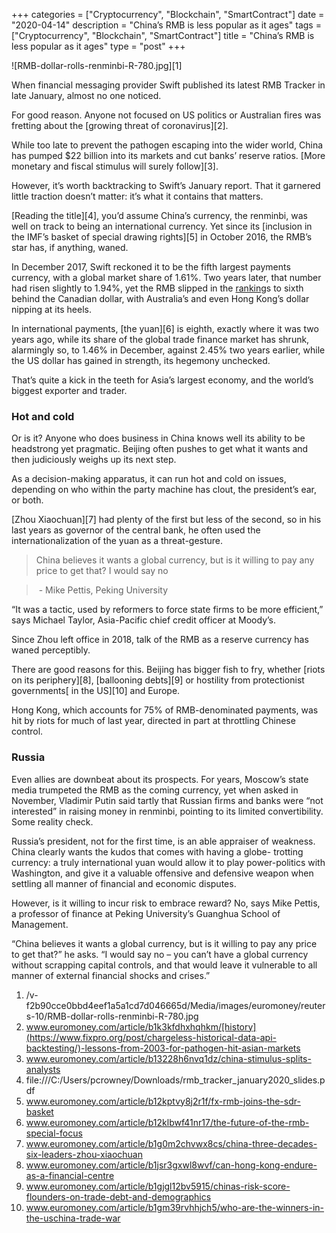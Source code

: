 +++
categories = ["Cryptocurrency", "Blockchain", "SmartContract"]
date = "2020-04-14"
description = "China’s RMB is less popular as it ages"
tags = ["Cryptocurrency", "Blockchain", "SmartContract"]
title = "China’s RMB is less popular as it ages"
type = "post"
+++

![RMB-dollar-rolls-renminbi-R-780.jpg][1]

  

When financial messaging provider Swift published its latest RMB Tracker
in late January, almost no one noticed.

For good reason. Anyone not focused on US politics or Australian fires
was fretting about the [growing threat of coronavirus][2].

While too late to prevent the pathogen escaping into the wider world,
China has pumped $22 billion into its markets and cut banks’ reserve
ratios. [More monetary and fiscal stimulus will surely follow][3].

However, it’s worth backtracking to Swift’s January report. That it
garnered little traction doesn’t matter: it’s what it contains that
matters.

[Reading the title][4], you’d assume China’s currency, the renminbi, was
well on track to being an international currency. Yet since its
[inclusion in the IMF’s basket of special drawing rights][5] in October
2016, the RMB’s star has, if anything, waned.

In December 2017, Swift reckoned it to be the fifth largest payments
currency, with a global market share of 1.61%. Two years later, that
number had risen slightly to 1.94%, yet the RMB slipped in the [ranking](https://www.playgroundfx.com/blog/crypto-exchange-ranking/)s
to sixth behind the Canadian dollar, with Australia’s and even Hong
Kong’s dollar nipping at its heels.

In international payments, [the yuan][6] is eighth, exactly where it was
two years ago, while its share of the global trade finance market has
shrunk, alarmingly so, to 1.46% in December, against 2.45% two years
earlier, while the US dollar has gained in strength, its hegemony
unchecked.

That’s quite a kick in the teeth for Asia’s largest economy, and the
world’s biggest exporter and trader.

### Hot and cold

Or is it? Anyone who does business in China knows well its ability to be
headstrong yet pragmatic. Beijing often pushes to get what it wants and
then judiciously weighs up its next step.

As a decision-making apparatus, it can run hot and cold on issues,
depending on who within the party machine has clout, the president’s
ear, or both.

[Zhou Xiaochuan][7] had plenty of the first but less of the second, so
in his last years as governor of the central bank, he often used the
internationalization of the yuan as a threat-gesture.

  

> China believes it wants a global currency, but is it willing to pay
any price to get that? I would say no  
>

>

>  - Mike Pettis, Peking University

  

“It was a tactic, used by reformers to force state firms to be more
efficient,” says Michael Taylor, Asia-Pacific chief credit officer at
Moody’s.

Since Zhou left office in 2018, talk of the RMB as a reserve currency
has waned perceptibly.

There are good reasons for this. Beijing has bigger fish to fry, whether
[riots on its periphery][8], [ballooning debts][9] or hostility from
protectionist governments[ in the US][10] and Europe.

Hong Kong, which accounts for 75% of RMB-denominated payments, was hit
by riots for much of last year, directed in part at throttling Chinese
control.

### Russia

Even allies are downbeat about its prospects. For years, Moscow’s state
media trumpeted the RMB as the coming currency, yet when asked in
November, Vladimir Putin said tartly that Russian firms and banks were
“not interested” in raising money in renminbi, pointing to its limited
convertibility. Some reality check.

Russia’s president, not for the first time, is an able appraiser of
weakness. China clearly wants the kudos that comes with having a globe-
trotting currency: a truly international yuan would allow it to play
power-politics with Washington, and give it a valuable offensive and
defensive weapon when settling all manner of financial and economic
disputes.

However, is it willing to incur risk to embrace reward? No, says Mike
Pettis, a professor of finance at Peking University’s Guanghua School of
Management.

“China believes it wants a global currency, but is it willing to pay any
price to get that?” he asks. “I would say no – you can’t have a global
currency without scrapping capital controls, and that would leave it
vulnerable to all manner of external financial shocks and crises.”

  

   1. /v-f2b90cce0bbd4eef1a5a1cd7d046665d/Media/images/euromoney/reuters-10/RMB-dollar-rolls-renminbi-R-780.jpg
   2. www.euromoney.com/article/b1k3kfdhxhqhkm/[history](https://www.fixpro.org/post/chargeless-historical-data-api-backtesting/)-lessons-from-2003-for-pathogen-hit-asian-markets
   3. www.euromoney.com/article/b13228h6nvq1dz/china-stimulus-splits-analysts
   4. file:///C:/Users/pcrowney/Downloads/rmb_tracker_january2020_slides.pdf
   5. www.euromoney.com/article/b12kptvy8j2r1f/fx-rmb-joins-the-sdr-basket
   6. www.euromoney.com/article/b12klbwf41nr17/the-future-of-the-rmb-special-focus
   7. www.euromoney.com/article/b1g0m2chvwx8cs/china-three-decades-six-leaders-zhou-xiaochuan
   8. www.euromoney.com/article/b1jsr3gxwl8wvf/can-hong-kong-endure-as-a-financial-centre
   9. www.euromoney.com/article/b1gjgl12bv5915/chinas-risk-score-flounders-on-trade-debt-and-demographics
   10. www.euromoney.com/article/b1gm39rvhhjch5/who-are-the-winners-in-the-uschina-trade-war